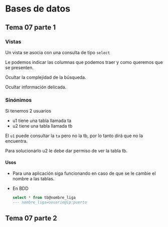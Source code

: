 # Bases de datos

## Tema 07 parte 1

### Vistas

Un vista se asocia con una consulta de tipo `select` 

Le podemos indicar las columnas que podemos traer y como queremos que se presenten.

Ocultar la complejidad de la búsqueda.

Ocultar información delicada.

### Sinónimos

Si tenemos 2 usuarios

* u1 tiene una tabla llamada ta
* u2 tiene una tabla llamada tb

El `u1` puede consultar la `ta` pero no la tb, por lo tanto dirá que no la encuentra.

Para solucionarlo u2 le debe dar permiso de ver la tabla tb.

#### Usos

* Para una aplicación siga funcionando en caso de que se le cambie el nombre a las tablas.

* En BDD

  ```sql
  select * from tb@nombre_liga
  --- nombre_liga=usuario@ip:puerto
  ```

  

## Tema 07 parte 2

